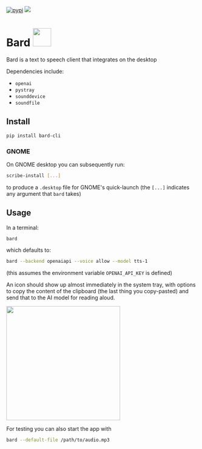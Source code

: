 [![pypi](https://img.shields.io/pypi/v/bard-cli)](https://pypi.org/project/bard-cli)
![](https://img.shields.io/python/required-version-toml?tomlFilePath=https%3A%2F%2Fraw.githubusercontent.com%2Fperrette%bard%2Frefs%2Fheads%2Fmain%2Fpyproject.toml)

# Bard  <img src="bard_data/share/icon.png" width=48px>

Bard is a text to speech client that integrates on the desktop

Dependencies include:
- `openai`
- `pystray`
- `sounddevice`
- `soundfile`

## Install

```bash
pip install bard-cli
```

### GNOME

On GNOME desktop you can subsequently run:
```bash
scribe-install [...]
```
to produce a `.desktop` file for GNOME's quick-launch
(the `[...]` indicates any argument that `bard` takes)

## Usage

In a terminal:

```bash
bard
```
which defaults to:
```bash
bard --backend openaiapi --voice allow --model tts-1
```
(this assumes the environment variable `OPENAI_API_KEY` is defined)

An icon should show up almost immediately in the system tray, with options to copy the content of the clipboard (the last thing you copy-pasted)
and send that to the AI model for reading aloud.

<img src=https://github.com/user-attachments/assets/a90ccd1c-7431-4554-9d41-0e9c1b4399f2 width=300px>

For testing you can also start the app with

```bash
bard --default-file /path/to/audio.mp3
```